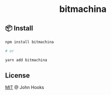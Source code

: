 <h1 align="center">
  bitmachina
</h1>

## 📦 Install

```sh
npm install bitmachina

# or

yarn add bitmachina
```

<!--

## ⚡️ Quick start

## 📚 Documentation

Visit the [full documentation](~TODO~) to know more.

-->

## License

[MIT](LICENSE) @ John Hooks

